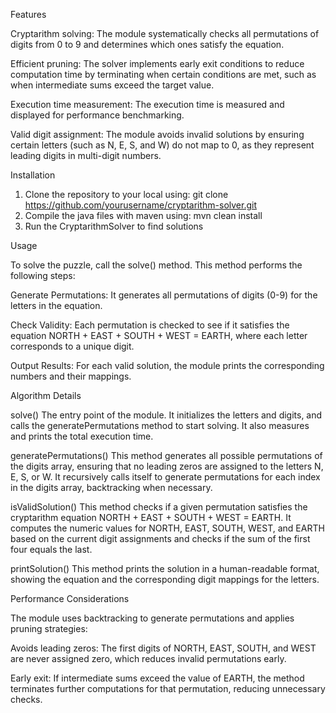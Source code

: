 Features

Cryptarithm solving: The module systematically checks all permutations of digits from 0 to 9 and determines which ones satisfy the equation.

Efficient pruning: The solver implements early exit conditions to reduce computation time by terminating when certain conditions are met, such as when intermediate sums exceed the target value.

Execution time measurement: The execution time is measured and displayed for performance benchmarking.

Valid digit assignment: The module avoids invalid solutions by ensuring certain letters (such as N, E, S, and W) do not map to 0, as they represent leading digits in multi-digit numbers.

Installation

1. Clone the repository to your local using: git clone https://github.com/yourusername/cryptarithm-solver.git
2. Compile the java files with maven using: mvn clean install
3. Run the CryptarithmSolver to find solutions

Usage

To solve the puzzle, call the solve() method. This method performs the following steps:

Generate Permutations: It generates all permutations of digits (0-9) for the letters in the equation.

Check Validity: Each permutation is checked to see if it satisfies the equation NORTH + EAST + SOUTH + WEST = EARTH, where each letter corresponds to a unique digit.

Output Results: For each valid solution, the module prints the corresponding numbers and their mappings. 

Algorithm Details

solve()
The entry point of the module. It initializes the letters and digits, and calls the generatePermutations method to start solving.
It also measures and prints the total execution time.

generatePermutations()
This method generates all possible permutations of the digits array, ensuring that no leading zeros are assigned to the letters N, E, S, or W.
It recursively calls itself to generate permutations for each index in the digits array, backtracking when necessary.

isValidSolution()
This method checks if a given permutation satisfies the cryptarithm equation NORTH + EAST + SOUTH + WEST = EARTH.
It computes the numeric values for NORTH, EAST, SOUTH, WEST, and EARTH based on the current digit assignments and checks if the sum of the first four equals the last.

printSolution()
This method prints the solution in a human-readable format, showing the equation and the corresponding digit mappings for the letters.

Performance Considerations

The module uses backtracking to generate permutations and applies pruning strategies:

Avoids leading zeros: The first digits of NORTH, EAST, SOUTH, and WEST are never assigned zero, which reduces invalid permutations early.

Early exit: If intermediate sums exceed the value of EARTH, the method terminates further computations for that permutation, reducing unnecessary checks.
